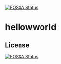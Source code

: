 [![FOSSA Status](https://app.fossa.io/api/projects/git%2Bgithub.com%2FryanisonGH%2Fhellowworld.svg?type=shield)](https://app.fossa.io/projects/git%2Bgithub.com%2FryanisonGH%2Fhellowworld?ref=badge_shield)

# hellowworld

## License
[![FOSSA Status](https://app.fossa.io/api/projects/git%2Bgithub.com%2FryanisonGH%2Fhellowworld.svg?type=large)](https://app.fossa.io/projects/git%2Bgithub.com%2FryanisonGH%2Fhellowworld?ref=badge_large)